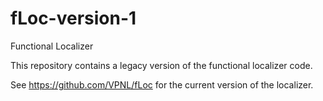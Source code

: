 # fLoc-version-1
Functional Localizer

This repository contains a legacy version of the functional localizer code. 

See https://github.com/VPNL/fLoc for the current version of the localizer. 
